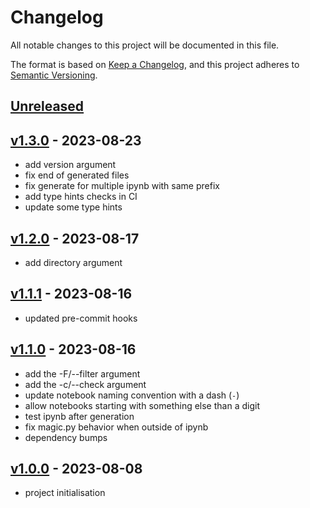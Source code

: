 # Changelog

All notable changes to this project will be documented in this file.

The format is based on [Keep a Changelog](https://keepachangelog.com/en/1.0.0/),
and this project adheres to [Semantic Versioning](https://semver.org/spec/v2.0.0.html).

## [Unreleased]

## [v1.3.0] - 2023-08-23

- add version argument
- fix end of generated files
- fix generate for multiple ipynb with same prefix
- add type hints checks in CI
- update some type hints

## [v1.2.0] - 2023-08-17

- add directory argument

## [v1.1.1] - 2023-08-16

- updated pre-commit hooks

## [v1.1.0] - 2023-08-16

- add the -F/--filter argument
- add the -c/--check argument
- update notebook naming convention with a dash (`-`)
- allow notebooks starting with something else than a digit
- test ipynb after generation
- fix magic.py behavior when outside of ipynb
- dependency bumps

## [v1.0.0] - 2023-08-08

- project initialisation

[Unreleased]: https://github.com/gepetto/gepetuto/compare/v1.3.0...main
[v1.3.0]: https://github.com/cmake-wheel/cmeel/compare/v1.2.0...v1.3.0
[v1.2.0]: https://github.com/cmake-wheel/cmeel/compare/v1.1.1...v1.2.0
[v1.1.1]: https://github.com/cmake-wheel/cmeel/compare/v1.1.0...v1.1.1
[v1.1.0]: https://github.com/cmake-wheel/cmeel/compare/v1.0.0...v1.1.0
[v1.0.0]: https://github.com/cmake-wheel/cmeel/releases/tag/v1.0.0
